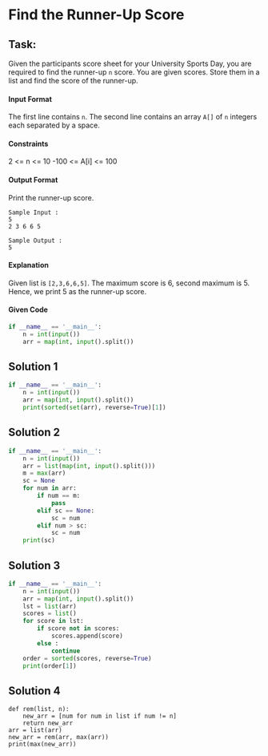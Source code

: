 # Find the Runner-Up Score
## Task:

Given the participants score sheet for your University Sports Day, you are required to find the runner-up `n` score. You are given  scores. Store them in a list and find the score of the runner-up.


#### Input Format

The first line contains `n`. The second line contains an array `A[]`  of `n` integers each separated by a space.


#### Constraints
2 <= n <= 10
-100 <= A[i] <= 100

#### Output Format

Print the runner-up score.

```
Sample Input :
5
2 3 6 6 5
```

```
Sample Output :
5
```

#### Explanation
Given list is `[2,3,6,6,5]`. The maximum score is 6, second maximum is 5. Hence, we print 5 as the runner-up score.


#### Given Code

```python
if __name__ == '__main__':
    n = int(input())
    arr = map(int, input().split())
```


## Solution 1

```python
if __name__ == '__main__':
    n = int(input())
    arr = map(int, input().split())
    print(sorted(set(arr), reverse=True)[1])
```


## Solution 2

```python
if __name__ == '__main__':
    n = int(input())
    arr = list(map(int, input().split()))
    m = max(arr)
    sc = None
    for num in arr:
        if num == m:
            pass
        elif sc == None:
            sc = num
        elif num > sc:
            sc = num
    print(sc)
```



## Solution 3

```python
if __name__ == '__main__':
    n = int(input())
    arr = map(int, input().split())
    lst = list(arr)
    scores = list()
    for score in lst:
        if score not in scores:
            scores.append(score)
        else :
            continue
    order = sorted(scores, reverse=True)
    print(order[1])
```



## Solution 4

```
def rem(list, n):
    new_arr = [num for num in list if num != n]
    return new_arr
arr = list(arr)
new_arr = rem(arr, max(arr))
print(max(new_arr))
```
